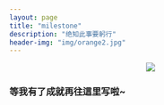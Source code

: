 ```yaml
---
layout: page
title: "milestone"
description: "绝知此事要躬行"
header-img: "img/orange2.jpg"
---
```



<center>
    <p><img src="http://img3.doubanio.com/view/photo/photo/public/p2306272158.jpg"></p>
</center>


### 等我有了成就再往這里写啦~








